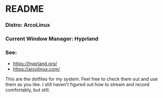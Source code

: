 # README

### Distro: ArcoLinux

### Current Window Manager: Hyprland

### See:

- https://hyprland.org/
- https://arcolinux.com/

This are the dotfiles for my system. Feel free to check them out and use them as you like. I still haven't figured out how to stream and record comfortably, but still.
